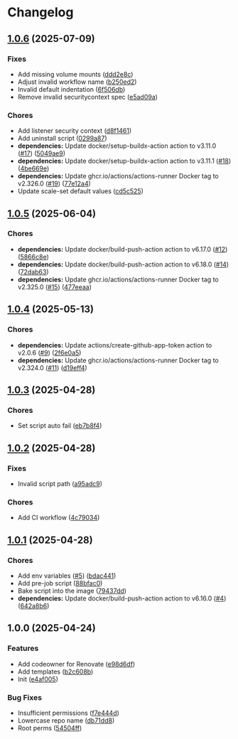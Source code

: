 # Changelog

## [1.0.6](https://github.com/Kiruyuto/arc-playground/compare/image-1.0.5...image-1.0.6) (2025-07-09)


### Fixes

* Add missing volume mounts ([ddd2e8c](https://github.com/Kiruyuto/arc-playground/commit/ddd2e8ca361f0023068f520ac21c51ba6d2ca058))
* Adjust invalid workflow name ([b250ed2](https://github.com/Kiruyuto/arc-playground/commit/b250ed2923c5503c69214a195107afef96e373a2))
* Invalid default indentation ([6f506db](https://github.com/Kiruyuto/arc-playground/commit/6f506db08bcea3006afa610ab17e31b15b9c943d))
* Remove invalid securitycontext spec ([e5ad09a](https://github.com/Kiruyuto/arc-playground/commit/e5ad09a38a57e1097c2d95bb3ac70ec668864eee))


### Chores

* Add listener security context ([d8f1461](https://github.com/Kiruyuto/arc-playground/commit/d8f14619a76dc4889ce6c3e6cdfc1561d6473b1c))
* Add uninstall script ([0299a87](https://github.com/Kiruyuto/arc-playground/commit/0299a879673203fcfdcf98adf849a358e5d35943))
* **dependencies:** Update docker/setup-buildx-action action to v3.11.0 ([#17](https://github.com/Kiruyuto/arc-playground/issues/17)) ([5049ae9](https://github.com/Kiruyuto/arc-playground/commit/5049ae9c55ae02f507ced47aca0f032dd2f2685b))
* **dependencies:** Update docker/setup-buildx-action action to v3.11.1 ([#18](https://github.com/Kiruyuto/arc-playground/issues/18)) ([4be669e](https://github.com/Kiruyuto/arc-playground/commit/4be669e7f232d376c47c87372f8183087bbec055))
* **dependencies:** Update ghcr.io/actions/actions-runner Docker tag to v2.326.0 ([#19](https://github.com/Kiruyuto/arc-playground/issues/19)) ([77e12a4](https://github.com/Kiruyuto/arc-playground/commit/77e12a4b82e06c5addc8cbe8c41d3891aa73416e))
* Update scale-set default values ([cd5c525](https://github.com/Kiruyuto/arc-playground/commit/cd5c5253818588efe56b517b70d8a47a388c32f2))

## [1.0.5](https://github.com/Kiruyuto/arc-playground/compare/image-1.0.4...image-1.0.5) (2025-06-04)


### Chores

* **dependencies:** Update docker/build-push-action action to v6.17.0 ([#12](https://github.com/Kiruyuto/arc-playground/issues/12)) ([5866c8e](https://github.com/Kiruyuto/arc-playground/commit/5866c8e7e4003f2f9c435caa5901d74fc736b6f3))
* **dependencies:** Update docker/build-push-action action to v6.18.0 ([#14](https://github.com/Kiruyuto/arc-playground/issues/14)) ([72dab63](https://github.com/Kiruyuto/arc-playground/commit/72dab638a693b079dfc8cb1379ff7c61881af926))
* **dependencies:** Update ghcr.io/actions/actions-runner Docker tag to v2.325.0 ([#15](https://github.com/Kiruyuto/arc-playground/issues/15)) ([477eeaa](https://github.com/Kiruyuto/arc-playground/commit/477eeaa811f4ec4c530d364381346eb1154124b3))

## [1.0.4](https://github.com/Kiruyuto/arc-playground/compare/image-1.0.3...image-1.0.4) (2025-05-13)


### Chores

* **dependencies:** Update actions/create-github-app-token action to v2.0.6 ([#9](https://github.com/Kiruyuto/arc-playground/issues/9)) ([2f6e0a5](https://github.com/Kiruyuto/arc-playground/commit/2f6e0a505925efb721a27b6533008040108358cc))
* **dependencies:** Update ghcr.io/actions/actions-runner Docker tag to v2.324.0 ([#11](https://github.com/Kiruyuto/arc-playground/issues/11)) ([d19eff4](https://github.com/Kiruyuto/arc-playground/commit/d19eff475ab48da719b52a6e6391a01ab4f46ca8))

## [1.0.3](https://github.com/Kiruyuto/arc-playground/compare/image-1.0.2...image-1.0.3) (2025-04-28)


### Chores

* Set script auto fail ([eb7b8f4](https://github.com/Kiruyuto/arc-playground/commit/eb7b8f4199e81422f687ba243069bd0eeb2ae349))

## [1.0.2](https://github.com/Kiruyuto/arc-playground/compare/image-1.0.1...image-1.0.2) (2025-04-28)


### Fixes

* Invalid script path ([a95adc9](https://github.com/Kiruyuto/arc-playground/commit/a95adc9161ed305b88ee7b459325e8644f468ded))


### Chores

* Add CI workflow ([4c79034](https://github.com/Kiruyuto/arc-playground/commit/4c790346a3dfdeb4433c7a20ed6c0e2bacc560ec))

## [1.0.1](https://github.com/Kiruyuto/arc-playground/compare/image-1.0.0...image-1.0.1) (2025-04-28)


### Chores

* Add env variables ([#5](https://github.com/Kiruyuto/arc-playground/issues/5)) ([bdac441](https://github.com/Kiruyuto/arc-playground/commit/bdac441b4d6828745517f7069532eab52a31fe74))
* Add pre-job script ([88bfac0](https://github.com/Kiruyuto/arc-playground/commit/88bfac059a03c458fd026966c2726621b1259b23))
* Bake script into the image ([79437dd](https://github.com/Kiruyuto/arc-playground/commit/79437dd126bdb41ce7f98f136920844f0f06b953))
* **dependencies:** Update docker/build-push-action action to v6.16.0 ([#4](https://github.com/Kiruyuto/arc-playground/issues/4)) ([642a8b6](https://github.com/Kiruyuto/arc-playground/commit/642a8b6d7d317da8a2a3f7e985d14617853f84dc))

## 1.0.0 (2025-04-24)


### Features

* Add codeowner for Renovate ([e98d6df](https://github.com/Kiruyuto/arc-playground/commit/e98d6df4d215b9098cdaa50b530d5e725c1ac513))
* Add templates ([b2c608b](https://github.com/Kiruyuto/arc-playground/commit/b2c608b168699b21c347567c09f4a06b8f3e94ce))
* Init ([e4af005](https://github.com/Kiruyuto/arc-playground/commit/e4af0059731ee0f8ac2d52a94904c05e013e87a8))


### Bug Fixes

* Insufficient permissions ([f7e444d](https://github.com/Kiruyuto/arc-playground/commit/f7e444de535557786861bcf04b04e6332a03bc49))
* Lowercase repo name ([db71dd8](https://github.com/Kiruyuto/arc-playground/commit/db71dd84470042959efd7cd089676b89c7819b72))
* Root perms ([54504ff](https://github.com/Kiruyuto/arc-playground/commit/54504ff07ffbba357adab4e932674feec99244bf))
